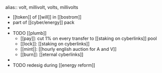 alias:: volt, millivolt, volts, millivolts

- [[token]] of [[will]] in [[bostrom]]
- part of [[cyber/energy]] pack
-
- TODO [[plumb]]
	- [[pay]]: cut 1% on every transfer to [[staking on cyberlinks]] pool
	- [[lock]]: [[staking on cyberlinks]]
	- [[mint]]: [[hourly english auction for A and V]]
	- [[burn]]: [[eternal cyberlinks]]
-
- TODO redesig during [[energy reform]]